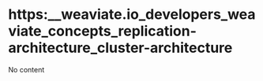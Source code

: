 # https:__weaviate.io_developers_weaviate_concepts_replication-architecture_cluster-architecture
No content